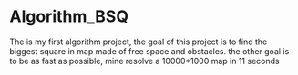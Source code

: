 # Algorithm_BSQ

The is my first algorithm project, the goal of this project is to find the biggest square in map made of free space and obstacles.
the other goal is to be as fast as possible, mine resolve a 10000*1000 map in 11 seconds
